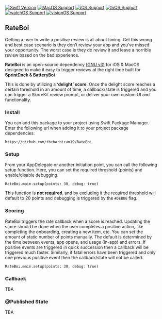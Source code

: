 
[![Swift Version](https://img.shields.io/badge/Swift-5.x-orange.svg)]()
[![MacOS Support](https://img.shields.io/badge/MacOS-13.0+-green)]()
[![iOS Support](https://img.shields.io/badge/iOS-13.0+-green)]()
[![tvOS Support](https://img.shields.io/badge/tvOS-13.0+-green)]()
[![watchOS Support](https://img.shields.io/badge/watchOS-4.0+-green)]()
[![visionOS Support](https://img.shields.io/badge/visionOS-1.0+-green)]()

## RateBoi

Getting a user to write a positive review is all about timing. Get this wrong and best case scenario is they don’t review your app and you’ve missed your opportunity. The worst case is they do review it and leave a horrible review based on the bad experience. 

**RateBoi** is an open-source dependency [(GNU v3)](https://github.com/thebarbican19/RateBoi?tab=GPL-3.0-1-ov-file) for iOS & MacOS designed to make it easy to trigger reviews at the right time built for **[SprintDock](https://sprintdock.app?ref=rateboi) & [BatteryBoi](https://batteryboi.ovatar.io?ref=rateboi)**

This is done by utilizing a **‘delight’ score**. Once the delight score reaches a certain threshold in an amount of time, a callback/state is triggered and you can trigger a SkoreKit review prompt, or deliver your own custom UI and functionality. 

### Install
You can add this package to your project using Swift Package Manager. Enter the following url when adding it to your project package dependencies:

`https://github.com/thebarbican19/RateBoi`

### Setup
From your AppDelegate or another initiation point, you can call the following setup function. Here, you can set the required threshold (points) and enable/disable debugging. 

`RateBoi.main.setup(points: 30, debug: true)`

This function is **not required**, and by excluding it the required threshold will default to 20 points and debugging is triggered by the `#DEBUG` flag.

### Scoring
RateBoi triggers the rate callback when a score is reached. Updating the score should be done when the user completes a positive action, like completing the onboarding, creating a new item, etc. You can set the amount of static number of points manually. The default is determined by the time between events, app opens, and usage (in-app) and errors. If positive events are triggered in quick succession then a callback will be triggered much faster. Similarly, if fatal errors have been triggered and only one previous positive event then the callback/state will not be called. 

`RateBoi.main.setup(points: 30, debug: true)`



### Callback
TBA

### @Published State
TBA



